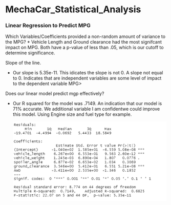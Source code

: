 # MechaCar_Statistical_Analysis

### Linear Regression to Predict MPG

Which Variables/Coefficients provided a non-random amount of variance to the MPG?
    * Vehicle Length and Ground clearance had the most signifcant impact on MPG. Both have a p-value of less than .05, which is our cutoff to determine
      significance.
  
  Slope of the line.
  * Our slope is 5.35e-11. This idicates the slope is not 0. A slope not equal to 0. Indicates that are independent variables are some level of impact to the 
    dependent variable MPG>
    
  Does our linear model predict  mgp effectively?
  * Our R squared for the model was .7149. An indication that our model is 71% accurate. We additional variable I am confidentwe could improve this model.
    Using Engine size and fuel type for example.
    
    ![](https://github.com/tomstowell99/MechaCar_Statistical_Analysis/blob/main/images/Delivarble%201.PNG)
  
